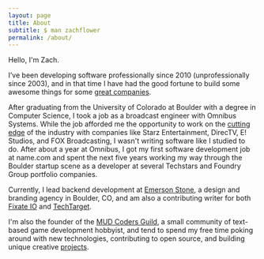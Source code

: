 ```yaml
---
layout: page
title: About
subtitle: $ man zachflower
permalink: /about/
---
```


Hello, I'm Zach.

I’ve been developing software professionally since 2010 (unprofessionally since 2003), and in that time I have had the good fortune to build some awesome things for some [great companies](https://www.linkedin.com/in/zachflower).

After graduating from the University of Colorado at Boulder with a degree in Computer Science, I took a job as a broadcast engineer with Omnibus Systems. While the job afforded me the opportunity to work on the [cutting edge](/assets/starz.pdf) of the industry with companies like Starz Entertainment, DirecTV, E! Studios, and FOX Broadcasting, I wasn't writing software like I studied to do. After about a year at Omnibus, I got my first software development job at name.com and spent the next five years working my way through the Boulder startup scene as a developer at several Techstars and Foundry Group portfolio companies.

Currently, I lead backend development at [Emerson Stone](http://emersonstone.com), a design and branding agency in Boulder, CO, and am also a contributing writer for both [Fixate IO](http://fixate.io) and [TechTarget](http://www.techtarget.com/contributor/Zachary-Flower).

I'm also the founder of the [MUD Coders Guild](https://mudcoders.com/), a small community of text-based game development hobbyist, and tend to spend my free time poking around with new technologies, contributing to open source, and building unique creative [projects](/categories/projects).
